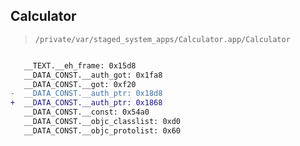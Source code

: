 ## Calculator

> `/private/var/staged_system_apps/Calculator.app/Calculator`

```diff

   __TEXT.__eh_frame: 0x15d8
   __DATA_CONST.__auth_got: 0x1fa8
   __DATA_CONST.__got: 0xf20
-  __DATA_CONST.__auth_ptr: 0x18d8
+  __DATA_CONST.__auth_ptr: 0x1868
   __DATA_CONST.__const: 0x54a0
   __DATA_CONST.__objc_classlist: 0xd0
   __DATA_CONST.__objc_protolist: 0x60

```
